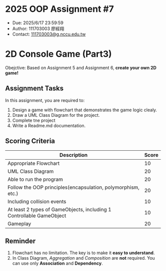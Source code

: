# 2025 OOP Assignment #7
- Due: 2025/6/17 23:59:59
- Author: 111703003 廖經翔
- Contact: 111703003@g.nccu.edu.tw

# 2D Console Game (Part3)

Obejctive: Based on Assignment 5 and Assignment 6, **create your own 2D game!**

## Assignment Tasks

In this assignment, you are required to:
1. Design a game with flowchart that demonstrates the game logic clealy.
2. Draw a UML Class Diagram for the project.
3. Complete tne project
4. Write a Readme.md documentation.

## Scoring Criteria
|Description|Score|
|-----|-----|
|Appropriate Flowchart|10|
|UML Class Diagram|20|
|Able to run the program|20|
|Follow the OOP principles(encapsulation, polymorphism, etc.)|20|
|Including collision events|10|
|At least 2 types of GameObjects, including 1 Controllable GameObject| 10|
|Gameplay|20|

## Reminder
1. Flowchart has no limitation. The key is to make it **easy to understand**.
2. In Class Diagram, *Aggregation* and *Composition* are **not** required. You can use only **Association** and **Dependency**.
